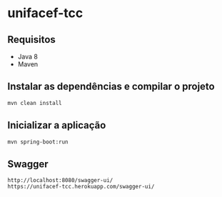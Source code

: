 # unifacef-tcc

## Requisitos
* Java 8
* Maven

## Instalar as dependências e compilar o projeto
```sh
mvn clean install
```

## Inicializar a aplicação
```sh
mvn spring-boot:run
```

## Swagger
```
http://localhost:8080/swagger-ui/
https://unifacef-tcc.herokuapp.com/swagger-ui/
```
